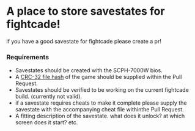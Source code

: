 # A place to store savestates for fightcade!
if you have a good savestate for fightcade please create a pr!

### Requirements
- Savestates should be created with the SCPH-7000W bios.
- A [CRC-32 file hash](https://emn178.github.io/online-tools/crc32_checksum.html) of the game should be supplied within the Pull Request.
- Savestates should be verified to be working on the current fightcade build. (currently not valid).
- if a savestate requires cheats to make it complete please supply the savestate with the accompanying cheat file withinthe Pull Request.
- A fitting description of the savestate. what does it unlock? at which screen does it start? etc.
